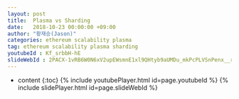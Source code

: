 ```yaml
---
layout: post
title:  Plasma vs Sharding
date:   2018-10-23 00:00:00 +09:00
author: "황재승(Jason)"
categories: ethereum scalability plasma
tag: ethereum scalability plasma sharding
youtubeId : Kf_srbbH-hE
slideWebId : 2PACX-1vRB6W0N6xV2upEWsmnE1xl9QHtyb9aUMDu_mkPcPLVSnPenx__rIJLXLpsZtJA23jvp0gVzRlZR7ASQ
---
```

* content
{:toc}
{% include youtubePlayer.html id=page.youtubeId %}
{% include slidePlayer.html id=page.slideWebId %}
